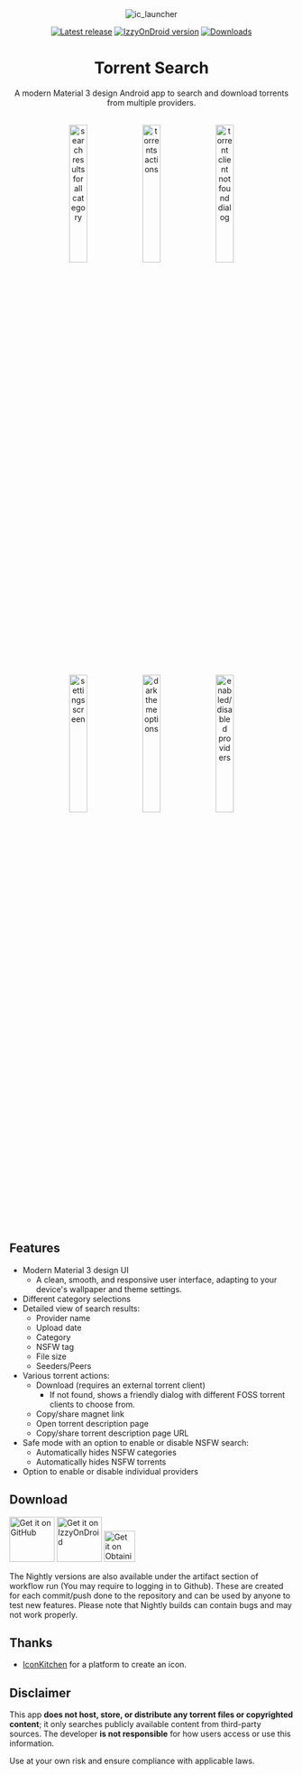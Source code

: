 <div align="center"

![ic_launcher](https://github.com/prajwalch/TorrentSearch/blob/main/fastlane/metadata/android/en-US/images/icon.png)

[![Latest release](https://img.shields.io/github/v/release/prajwalch/TorrentSearch?style=for-the-badge)](https://github.com/prajwalch/TorrentSearch/releases) 
[![IzzyOnDroid version](https://img.shields.io/endpoint?url=https://apt.izzysoft.de/fdroid/api/v1/shield/com.prajwalch.torrentsearch&style=for-the-badge)](https://apt.izzysoft.de/fdroid/index/apk/com.prajwalch.torrentsearch)
[![Downloads](https://img.shields.io/github/downloads/prajwalch/TorrentSearch/total?style=for-the-badge)](https://github.com/prajwalch/TorrentSearch/releases)

# Torrent Search

A modern Material 3 design Android app to search and download torrents from multiple providers.

<br>
<img width="25%" src="https://github.com/prajwalch/TorrentSearch/blob/main/fastlane/metadata/android/en-US/images/phoneScreenshots/dark_1.jpg" alt="search results for all category">
<img width="25%" src="https://github.com/prajwalch/TorrentSearch/blob/main/fastlane/metadata/android/en-US/images/phoneScreenshots/dark_2.jpg" alt="torrents actions">  	
<img width="25%" src="https://github.com/prajwalch/TorrentSearch/blob/main/fastlane/metadata/android/en-US/images/phoneScreenshots/dark_3.jpg" alt="torrent client not found dialog">  	
<br/>
<img width="25%" src="https://github.com/prajwalch/TorrentSearch/blob/main/fastlane/metadata/android/en-US/images/phoneScreenshots/light_1.jpg" alt="settings screen">
<img width="25%" src="https://github.com/prajwalch/TorrentSearch/blob/main/fastlane/metadata/android/en-US/images/phoneScreenshots/light_2.jpg" alt="dark theme options">
<img width="25%" src="https://github.com/prajwalch/TorrentSearch/blob/main/fastlane/metadata/android/en-US/images/phoneScreenshots/light_3.jpg" alt="enabled/disabled providers">

</div>

## Features

- Modern Material 3 design UI
    - A clean, smooth, and responsive user interface, adapting to your device's wallpaper and theme settings.
- Different category selections
- Detailed view of search results:
    - Provider name
    - Upload date
    - Category
    - NSFW tag
    - File size
    - Seeders/Peers
- Various torrent actions:
    - Download (requires an external torrent client)
        - If not found, shows a friendly dialog with different FOSS torrent clients to choose from.
    - Copy/share magnet link
    - Open torrent description page
    - Copy/share torrent description page URL
- Safe mode with an option to enable or disable NSFW search:
    - Automatically hides NSFW categories
    - Automatically hides NSFW torrents
- Option to enable or disable individual providers

## Download

[<img src="https://github.com/machiav3lli/oandbackupx/blob/034b226cea5c1b30eb4f6a6f313e4dadcbb0ece4/badge_github.png" alt="Get it on GitHub" height="80">](https://github.com/prajwalch/TorrentSearch/releases/latest/)
[<img src="https://gitlab.com/IzzyOnDroid/repo/-/raw/master/assets/IzzyOnDroid.png" height="80" alt="Get it on IzzyOnDroid">](https://apt.izzysoft.de/fdroid/index/apk/com.prajwalch.torrentsearch)
[<img src="https://github.com/ImranR98/Obtainium/blob/main/assets/graphics/badge_obtainium.png" alt="Get it on Obtainium" height="55">](https://apps.obtainium.imranr.dev/redirect?r=obtainium://add/https://github.com/prajwalch/TorrentSearch/)

The Nightly versions are also available under the artifact section of workflow run (You may require to logging in to Github). These are created for
each commit/push done to the repository and can be used by anyone to test new features. Please note
that Nightly builds can contain bugs and may not work properly.

## Thanks

- [IconKitchen](https://icon.kitchen/) for a platform to create an icon.

## Disclaimer

This app **does not host, store, or distribute any torrent files or copyrighted content**; it only
searches publicly available content from third-party sources.
The developer **is not responsible** for how users access or use this information.

Use at your own risk and ensure compliance with applicable laws.
